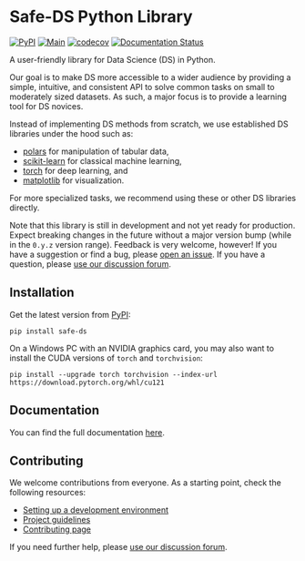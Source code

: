 # Safe-DS Python Library

[![PyPI](https://img.shields.io/pypi/v/safe-ds)](https://pypi.org/project/safe-ds)
[![Main](https://github.com/Safe-DS/Library/actions/workflows/main.yml/badge.svg)](https://github.com/Safe-DS/Library/actions/workflows/main.yml)
[![codecov](https://codecov.io/gh/Safe-DS/Library/branch/main/graph/badge.svg?token=HVRP1633B1)](https://codecov.io/gh/Safe-DS/Library)
[![Documentation Status](https://readthedocs.org/projects/safe-ds-stdlib/badge/?version=stable)](https://library.safeds.com)

A user-friendly library for Data Science (DS) in Python.

Our goal is to make DS more accessible to a wider audience by providing a simple, intuitive, and consistent API to solve
common tasks on small to moderately sized datasets. As such, a major focus is to provide a learning tool for DS novices.

Instead of implementing DS methods from scratch, we use established DS libraries under the hood such as:

* [polars](https://docs.pola.rs/) for manipulation of tabular data,
* [scikit-learn](https://scikit-learn.org) for classical machine learning,
* [torch](https://pytorch.org) for deep learning, and
* [matplotlib](https://matplotlib.org/) for visualization.

For more specialized tasks, we recommend using these or other DS libraries directly.

Note that this library is still in development and not yet ready for production. Expect breaking changes in the future
without a major version bump (while in the `0.y.z` version range). Feedback is very welcome, however! If you have a
suggestion or find a bug, please [open an issue](https://github.com/Safe-DS/Library/issues/new/choose). If you have a
question, please [use our discussion forum][forum].

## Installation

Get the latest version from [PyPI](https://pypi.org/project/safe-ds):

```shell
pip install safe-ds
```

On a Windows PC with an NVIDIA graphics card, you may also want to install the CUDA versions of `torch` and
`torchvision`:

```shell
pip install --upgrade torch torchvision --index-url https://download.pytorch.org/whl/cu121
```

## Documentation

You can find the full documentation [here](https://library.safeds.com).

## Contributing

We welcome contributions from everyone. As a starting point, check the following resources:

* [Setting up a development environment](https://library.safeds.com/en/latest/development/environment/)
* [Project guidelines](https://library.safeds.com/en/latest/development/project_guidelines/)
* [Contributing page](https://github.com/Safe-DS/Library/contribute)

If you need further help, please [use our discussion forum][forum].

[forum]: https://github.com/orgs/Safe-DS/discussions
